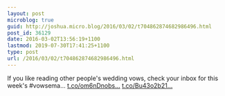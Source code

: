 ```yaml
---
layout: post
microblog: true
guid: http://joshua.micro.blog/2016/03/02/t704862874682986496.html
post_id: 36129
date: 2016-03-02T13:56:19+1100
lastmod: 2019-07-30T17:41:25+1100
type: post
url: /2016/03/02/t704862874682986496.html
---
```

If you like reading other people's wedding vows, check your inbox for this week's #vowsema… [t.co/om6nDnobs...](https://t.co/om6nDnobsO) [t.co/Bu43o2b21...](https://t.co/Bu43o2b21J)
